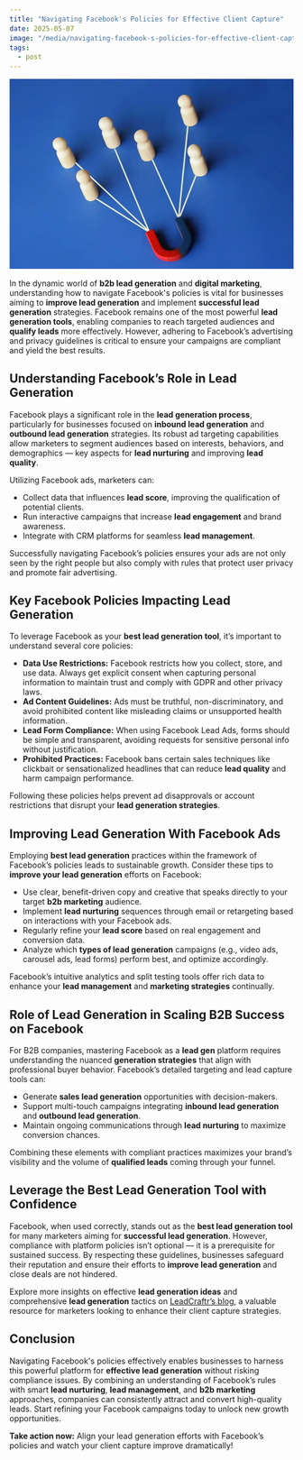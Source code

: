 ```yaml
---
title: "Navigating Facebook's Policies for Effective Client Capture"
date: 2025-05-07
image: "/media/navigating-facebook-s-policies-for-effective-client-capture.webp"
tags:
  - post
---
```


![Navigating Facebook's Policies for Effective Client Capture](/media/navigating-facebook-s-policies-for-effective-client-capture.webp)

In the dynamic world of **b2b lead generation** and **digital marketing**, understanding how to navigate Facebook's policies is vital for businesses aiming to **improve lead generation** and implement **successful lead generation** strategies. Facebook remains one of the most powerful **lead generation tools**, enabling companies to reach targeted audiences and **qualify leads** more effectively. However, adhering to Facebook’s advertising and privacy guidelines is critical to ensure your campaigns are compliant and yield the best results.

## Understanding Facebook’s Role in Lead Generation

Facebook plays a significant role in the **lead generation process**, particularly for businesses focused on **inbound lead generation** and **outbound lead generation** strategies. Its robust ad targeting capabilities allow marketers to segment audiences based on interests, behaviors, and demographics — key aspects for **lead nurturing** and improving **lead quality**.

Utilizing Facebook ads, marketers can:

- Collect data that influences **lead score**, improving the qualification of potential clients.
- Run interactive campaigns that increase **lead engagement** and brand awareness.
- Integrate with CRM platforms for seamless **lead management**.

Successfully navigating Facebook’s policies ensures your ads are not only seen by the right people but also comply with rules that protect user privacy and promote fair advertising.

## Key Facebook Policies Impacting Lead Generation

To leverage Facebook as your **best lead generation tool**, it’s important to understand several core policies:

- **Data Use Restrictions:** Facebook restricts how you collect, store, and use data. Always get explicit consent when capturing personal information to maintain trust and comply with GDPR and other privacy laws.
- **Ad Content Guidelines:** Ads must be truthful, non-discriminatory, and avoid prohibited content like misleading claims or unsupported health information.
- **Lead Form Compliance:** When using Facebook Lead Ads, forms should be simple and transparent, avoiding requests for sensitive personal info without justification.
- **Prohibited Practices:** Facebook bans certain sales techniques like clickbait or sensationalized headlines that can reduce **lead quality** and harm campaign performance.

Following these policies helps prevent ad disapprovals or account restrictions that disrupt your **lead generation strategies**.

## Improving Lead Generation With Facebook Ads

Employing **best lead generation** practices within the framework of Facebook’s policies leads to sustainable growth. Consider these tips to **improve your lead generation** efforts on Facebook:

- Use clear, benefit-driven copy and creative that speaks directly to your target **b2b marketing** audience.
- Implement **lead nurturing** sequences through email or retargeting based on interactions with your Facebook ads.
- Regularly refine your **lead score** based on real engagement and conversion data.
- Analyze which **types of lead generation** campaigns (e.g., video ads, carousel ads, lead forms) perform best, and optimize accordingly.

Facebook’s intuitive analytics and split testing tools offer rich data to enhance your **lead management** and **marketing strategies** continually.

## Role of Lead Generation in Scaling B2B Success on Facebook

For B2B companies, mastering Facebook as a **lead gen** platform requires understanding the nuanced **generation strategies** that align with professional buyer behavior. Facebook’s detailed targeting and lead capture tools can:

- Generate **sales lead generation** opportunities with decision-makers.
- Support multi-touch campaigns integrating **inbound lead generation** and **outbound lead generation**.
- Maintain ongoing communications through **lead nurturing** to maximize conversion chances.

Combining these elements with compliant practices maximizes your brand’s visibility and the volume of **qualified leads** coming through your funnel.

## Leverage the Best Lead Generation Tool with Confidence

Facebook, when used correctly, stands out as the **best lead generation tool** for many marketers aiming for **successful lead generation**. However, compliance with platform policies isn’t optional — it is a prerequisite for sustained success. By respecting these guidelines, businesses safeguard their reputation and ensure their efforts to **improve lead generation** and close deals are not hindered.

Explore more insights on effective **lead generation ideas** and comprehensive **lead generation** tactics on [LeadCraftr’s blog](https://leadcraftr.com/posts/lead-generation/), a valuable resource for marketers looking to enhance their client capture strategies.

## Conclusion

Navigating Facebook's policies effectively enables businesses to harness this powerful platform for **effective lead generation** without risking compliance issues. By combining an understanding of Facebook’s rules with smart **lead nurturing**, **lead management**, and **b2b marketing** approaches, companies can consistently attract and convert high-quality leads. Start refining your Facebook campaigns today to unlock new growth opportunities.

**Take action now:** Align your lead generation efforts with Facebook’s policies and watch your client capture improve dramatically!
